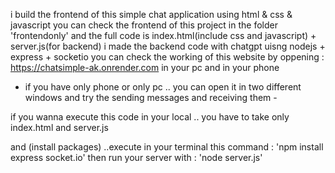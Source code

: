 i build the frontend of this simple chat application using html & css & javascript
you can check the frontend of this project in the folder 'frontendonly'
and the full code is index.html(include css and javascript) + server.js(for backend) 
i made the backend code with chatgpt uisng nodejs + express + socketio
you can check the working of this website by oppening : https://chatsimple-ak.onrender.com in your pc and in your phone 
- if you have only phone or only pc .. you can open it in two different windows and try the sending messages and receiving them -

if you wanna execute this code in your local .. you have to take only index.html and server.js 

and (install packages) ..execute in your terminal this command  : 'npm install express socket.io'
then run your server with : 'node server.js'
